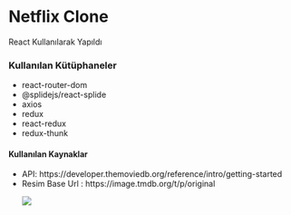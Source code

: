 <h1>Netflix Clone</h1>

<p>React Kullanılarak Yapıldı</p>

<h3>Kullanılan Kütüphaneler</h3>

<ul>
<li>react-router-dom</li>
<li>@splidejs/react-splide</li>
<li>axios</li>
<li>redux</li>
<li>react-redux</li>
<li>redux-thunk</li>
</ul>

<h4>Kullanılan Kaynaklar</h4>

<ul>
<li>API: https://developer.themoviedb.org/reference/intro/getting-started</li>
<li>Resim Base Url : https://image.tmdb.org/t/p/original</li>

![](src/net.gif)
